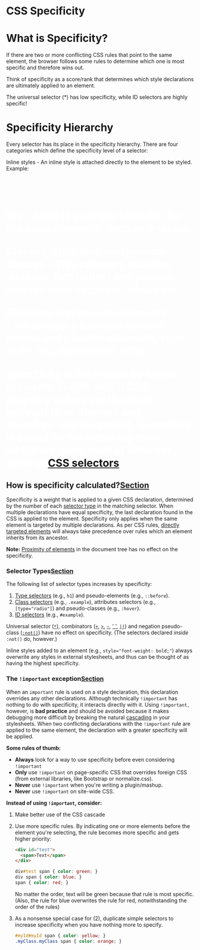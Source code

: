 ﻿# CSS Specificity

# What is Specificity?

If there are two or more conflicting CSS rules that point to the same element, the browser follows some rules to determine which one is most specific and therefore wins out.

Think of specificity as a score/rank that determines which style declarations are ultimately applied to an element.

The universal selector (*) has low specificity, while ID selectors are highly specific! 

# Specificity Hierarchy
Every selector has its place in the specificity hierarchy. There are four categories which define the specificity level of a selector:

Inline styles - An inline style is attached directly to the element to be styled. Example: <h1 style="color: #ffffff;">.

IDs - An ID is a unique identifier for the page elements, such as #navbar.

Classes, attributes and pseudo-classes - This category includes .classes, [attributes] and pseudo-classes such as :hover, :focus etc.

Elements and pseudo-elements - This category includes element names and pseudo-elements, such as h1, div, :before and :after.

**Specificity**  is the means by which browsers decide which CSS property values are the most relevant to an element and, therefore, will be applied. Specificity is based on the matching rules which are composed of different sorts of  [CSS selectors](https://developer.mozilla.org/en-US/docs/Web/CSS/CSS_Reference#Selectors).

## How is specificity calculated?[Section](https://developer.mozilla.org/en-US/docs/Web/CSS/Specificity#How_is_specificity_calculated)

Specificity is a weight that is applied to a given CSS declaration, determined by the number of each  [selector type](https://developer.mozilla.org/en-US/docs/Web/CSS/Specificity#Selector_Types)  in the matching selector. When multiple declarations have equal specificity, the last declaration found in the CSS is applied to the element. Specificity only applies when the same element is targeted by multiple declarations. As per CSS rules,  [directly targeted elements](https://developer.mozilla.org/en-US/docs/Web/CSS/Specificity#directly-targeted-elements)  will always take precedence over rules which an element inherits from its ancestor.

**Note:**  [Proximity of elements](https://developer.mozilla.org/en-US/docs/Web/CSS/Specificity#Tree_proximity_ignorance)  in the document tree has no effect on the specificity.

### Selector Types[Section](https://developer.mozilla.org/en-US/docs/Web/CSS/Specificity#Selector_Types)

The following list of selector types increases by specificity:

1.  [Type selectors](https://developer.mozilla.org/en-US/docs/Web/CSS/Type_selectors)  (e.g.,  `h1`) and pseudo-elements (e.g.,  `::before`).
2.  [Class selectors](https://developer.mozilla.org/en-US/docs/Web/CSS/Class_selectors)  (e.g.,  `.example`), attributes selectors (e.g.,  `[type="radio"]`) and pseudo-classes (e.g.,  `:hover`).
3.  [ID selectors](https://developer.mozilla.org/en-US/docs/Web/CSS/ID_selectors)  (e.g.,  `#example`).

Universal selector ([`*`](https://developer.mozilla.org/en-US/docs/Web/CSS/Universal_selectors "The documentation about this has not yet been written; please consider contributing!")), combinators ([`+`](https://developer.mozilla.org/en-US/docs/Web/CSS/Adjacent_sibling_combinator "The documentation about this has not yet been written; please consider contributing!"),  [`>`](https://developer.mozilla.org/en-US/docs/Web/CSS/Child_combinator "The documentation about this has not yet been written; please consider contributing!"),  [`~`](https://developer.mozilla.org/en-US/docs/Web/CSS/General_sibling_combinator "The documentation about this has not yet been written; please consider contributing!"),  ['  '](https://developer.mozilla.org/en-US/docs/Web/CSS/Descendant_combinator),  [`||`](https://developer.mozilla.org/en-US/docs/Web/CSS/Column_combinator "The documentation about this has not yet been written; please consider contributing!")) and negation pseudo-class ([`:not()`](https://developer.mozilla.org/en-US/docs/Web/CSS/:not "The documentation about this has not yet been written; please consider contributing!")) have no effect on specificity. (The selectors declared  _inside_  `:not()`  do, however.)


Inline styles added to an element (e.g.,  `style="font-weight: bold;"`) always overwrite any styles in external stylesheets, and thus can be thought of as having the highest specificity.

### The  `!important`  exception[Section](https://developer.mozilla.org/en-US/docs/Web/CSS/Specificity#The_!important_exception)

When an  `important`  rule is used on a style declaration, this declaration overrides any other declarations. Although technically  `!important`  has nothing to do with specificity, it interacts directly with it. Using  `!important,`  however, is  **bad practice**  and should be avoided because it makes debugging more difficult by breaking the natural  [cascading](https://developer.mozilla.org/en-US/docs/Web/CSS/Cascade)  in your stylesheets. When two conflicting declarations with the  `!important`  rule are applied to the same element, the declaration with a greater specificity will be applied.

**Some rules of thumb:**

-   **Always**  look for a way to use specificity before even considering  `!important`
-   **Only**  use  `!important`  on page-specific CSS that overrides foreign CSS (from external libraries, like Bootstrap or normalize.css).
-   **Never**  use  `!important`  when you're writing a plugin/mashup.
-   **Never**  use  `!important`  on site-wide CSS.

**Instead of using  `!important`, consider:**

1.  Make better use of the CSS cascade
2.  Use more specific rules. By indicating one or more elements before the element you're selecting, the rule becomes more specific and gets higher priority:
    
    ```html
    <div id="test">
      <span>Text</span>
    </div>
    ```
    
    ```css
    div#test span { color: green; }
    div span { color: blue; }
    span { color: red; }
    ```
    
    No matter the order, text will be green because that rule is most specific. (Also, the rule for blue overwrites the rule for red, notwithstanding the order of the rules)
    
3.  As a nonsense special case for (2), duplicate simple selectors to increase specificity when you have nothing more to specify.
    
    ```css
    #myId#myId span { color: yellow; }
    .myClass.myClass span { color: orange; }
    ```




